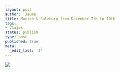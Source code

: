 ```yaml
---
layout: post
author:  Jaume
title: Munich & Salzburg from December 7th to 10th
tags:
- Viajes
status: publish
type: post
published: true
meta:
  _edit_last: '2'
---
```

<img src="http://maps.googleapis.com/maps/api/staticmap?size=353x200&zoom=6&maptype=roadmap%5C&markers=size:mid%7Ccolor:red%7Clabel:1%7Cmunich&markers=size:mid%7Ccolor:red%7Clabel:2%7Csalzburg&sensor=false"/>
